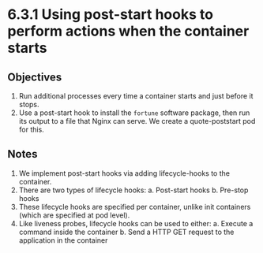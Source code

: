 # 6.3.1 Using post-start hooks to perform actions when the container starts

## Objectives

1. Run additional processes every time a container starts and just before it stops.
2. Use a post-start hook to install the `fortune` software package, then run its output to a file that Nginx can serve. We create a quote-poststart pod for this.


## Notes

1. We implement post-start hooks via adding lifecycle-hooks to the container.
2. There are two types of lifecycle hooks:
	a. Post-start hooks
	b. Pre-stop hooks
3. These lifecycle hooks are specified per container, unlike init containers (which are specified at pod level).
4. Like liveness probes, lifecycle hooks can be used to either:
	a. Execute a command inside the container
	b. Send a HTTP GET request to the application in the container
